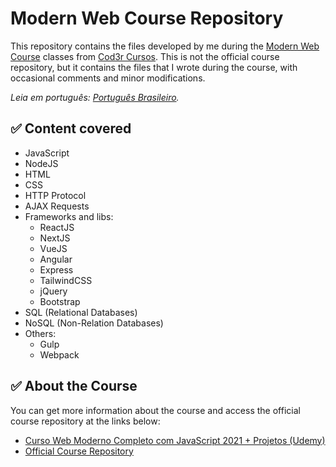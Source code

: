 # Modern Web Course Repository
This repository contains the files developed by me during the [Modern Web Course](https://www.udemy.com/course/curso-web/) classes from [Cod3r Cursos](https://www.cod3r.com.br/). This is not the official course repository, but it contains the files that I wrote during the course, with occasional comments and minor modifications.

*Leia em português: [Português Brasileiro](README.md).*

## ✅ Content covered
 - JavaScript
 - NodeJS
 - HTML
 - CSS
 - HTTP Protocol
 - AJAX Requests
 - Frameworks and libs:
    - ReactJS
    - NextJS
    - VueJS
    - Angular
    - Express
    - TailwindCSS
    - jQuery
    - Bootstrap
 - SQL (Relational Databases)
 - NoSQL (Non-Relation Databases)
 - Others:
    - Gulp
    - Webpack

## ✅ About the Course
You can get more information about the course and access the official course repository at the links below:

- [Curso Web Moderno Completo com JavaScript 2021 + Projetos (Udemy)](https://www.udemy.com/course/curso-web/)
- [Official Course Repository](https://github.com/cod3rcursos/web-moderno)